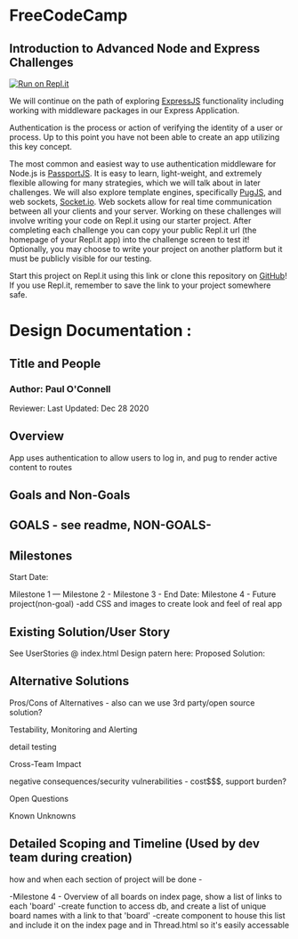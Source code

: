 # **FreeCodeCamp**

## Introduction to Advanced Node and Express Challenges

[![Run on Repl.it](https://repl.it/badge/github/freeCodeCamp/boilerplate-advancednode)](https://repl.it/github/freeCodeCamp/boilerplate-advancednode)

We will continue on the path of exploring [ExpressJS](http://expressjs.com/) functionality including working with middleware packages in our Express Application.

Authentication is the process or action of verifying the identity of a user or process. Up to this point you have not been able to create an app utilizing this key concept.

The most common and easiest way to use authentication middleware for Node.js is [PassportJS](https://passportjs.org/). It is easy to learn, light-weight, and extremely flexible allowing for many strategies, which we will talk about in later challenges. We will also explore template engines, specifically [PugJS](https://pugjs.org/api/getting-started.html), and web sockets, [Socket.io](https://socket.io/). Web sockets allow for real time communication between all your clients and your server. Working on these challenges will involve writing your code on Repl.it using our starter project. After completing each challenge you can copy your public Repl.it url (the homepage of your Repl.it app) into the challenge screen to test it! Optionally, you may choose to write your project on another platform but it must be publicly visible for our testing.

Start this project on Repl.it using this link or clone this repository on [GitHub](https://github.com/freeCodeCamp/boilerplate-advancednode)! If you use Repl.it, remember to save the link to your project somewhere safe.

# Design Documentation :

## Title and People

### Author: Paul O'Connell
Reviewer:
Last Updated: Dec 28 2020

## Overview

App uses authentication to allow users to log in, and pug to render active content to routes

## Goals and Non-Goals

GOALS -  see readme,
NON-GOALS- 
-

## Milestones

Start Date:

Milestone 1 —
Milestone 2 -
Milestone 3 -
End Date: 
Milestone 4 - Future project(non-goal) -add CSS and images to create look and feel of real app

## Existing Solution/User Story

See UserStories @ index.html
Design patern here:
Proposed Solution:








## Alternative Solutions

Pros/Cons of Alternatives - also can we use 3rd party/open source solution?

Testability, Monitoring and Alerting

detail testing

Cross-Team Impact

negative consequences/security vulnerabilities - cost$$$, support burden?

Open Questions

Known Unknowns

## Detailed Scoping and Timeline (Used by dev team during creation)

how and when each section of project will be done -

-Milestone 4 - Overview of all boards
  on index page, show a list of links to each 'board'
    -create function to access db, and create a list of unique board names with a link to that 'board'
    -create component to house this list and include it on the index page and in Thread.html so it's easily accessable



